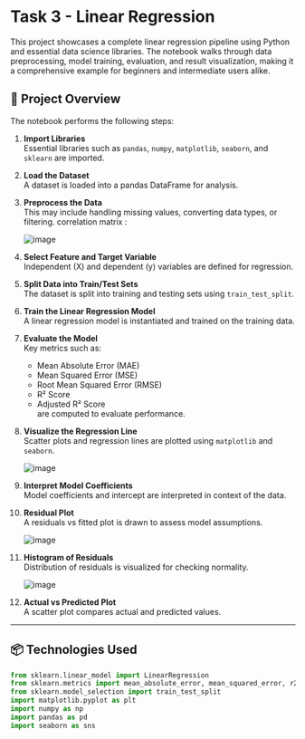# Task 3 - Linear Regression

This project showcases a complete linear regression pipeline using Python and essential data science libraries. The notebook walks through data preprocessing, model training, evaluation, and result visualization, making it a comprehensive example for beginners and intermediate users alike.

## 📘 Project Overview

The notebook performs the following steps:

1. **Import Libraries**  
   Essential libraries such as `pandas`, `numpy`, `matplotlib`, `seaborn`, and `sklearn` are imported.

2. **Load the Dataset**  
   A dataset is loaded into a pandas DataFrame for analysis.

3. **Preprocess the Data**  
   This may include handling missing values, converting data types, or filtering.
   correlation matrix :

   ![image](https://github.com/user-attachments/assets/52d15f9a-c4b5-43ba-9f59-a2461639ebaf)


5. **Select Feature and Target Variable**  
   Independent (X) and dependent (y) variables are defined for regression.

6. **Split Data into Train/Test Sets**  
   The dataset is split into training and testing sets using `train_test_split`.

7. **Train the Linear Regression Model**  
   A linear regression model is instantiated and trained on the training data.

8. **Evaluate the Model**  
   Key metrics such as:
   - Mean Absolute Error (MAE)
   - Mean Squared Error (MSE)
   - Root Mean Squared Error (RMSE)
   - R² Score
   - Adjusted R² Score  
   are computed to evaluate performance.

9. **Visualize the Regression Line**  
   Scatter plots and regression lines are plotted using `matplotlib` and `seaborn`.

   ![image](https://github.com/user-attachments/assets/8e159976-42d7-4824-9810-6398e2a50fb9)


11. **Interpret Model Coefficients**  
   Model coefficients and intercept are interpreted in context of the data.

12. **Residual Plot**  
    A residuals vs fitted plot is drawn to assess model assumptions.

    ![image](https://github.com/user-attachments/assets/95deb3a1-e9c2-470a-a01f-637f0ae7f0ef)


14. **Histogram of Residuals**  
    Distribution of residuals is visualized for checking normality.

    ![image](https://github.com/user-attachments/assets/2426adaa-79f0-402b-bfde-566bdad1ab27)


16. **Actual vs Predicted Plot**  
    A scatter plot compares actual and predicted values.

---

## 📦 Technologies Used

```python
from sklearn.linear_model import LinearRegression
from sklearn.metrics import mean_absolute_error, mean_squared_error, r2_score
from sklearn.model_selection import train_test_split
import matplotlib.pyplot as plt
import numpy as np
import pandas as pd
import seaborn as sns
